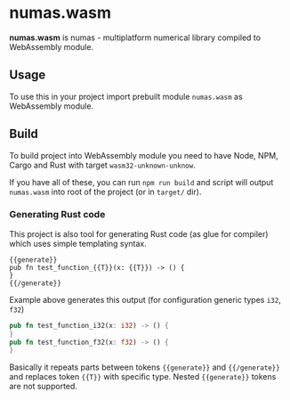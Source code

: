# numas.wasm

**numas.wasm** is numas - multiplatform numerical library compiled to WebAssembly module.

## Usage
To use this in your project import prebuilt module `numas.wasm` as WebAssembly module.

## Build
To build project into WebAssembly module you need to have Node, NPM, Cargo and Rust with target `wasm32-unknown-unknow`.

If you have all of these, you can run `npm run build` and script will output `numas.wasm` into root of the project (or in `target/` dir).

### Generating Rust code
This project is also tool for generating Rust code (as glue for compiler) which uses simple templating syntax.
```
{{generate}}
pub fn test_function_{{T}}(x: {{T}}) -> () {
}
{{/generate}}
```
Example above generates this output (for configuration generic types `i32`, `f32`)
```rust
pub fn test_function_i32(x: i32) -> () {
}
pub fn test_function_f32(x: f32) -> () {
}
```
Basically it repeats parts between tokens `{{generate}}` and `{{/generate}}` and replaces token `{{T}}` with specific type. Nested `{{generate}}` tokens are not supported.
